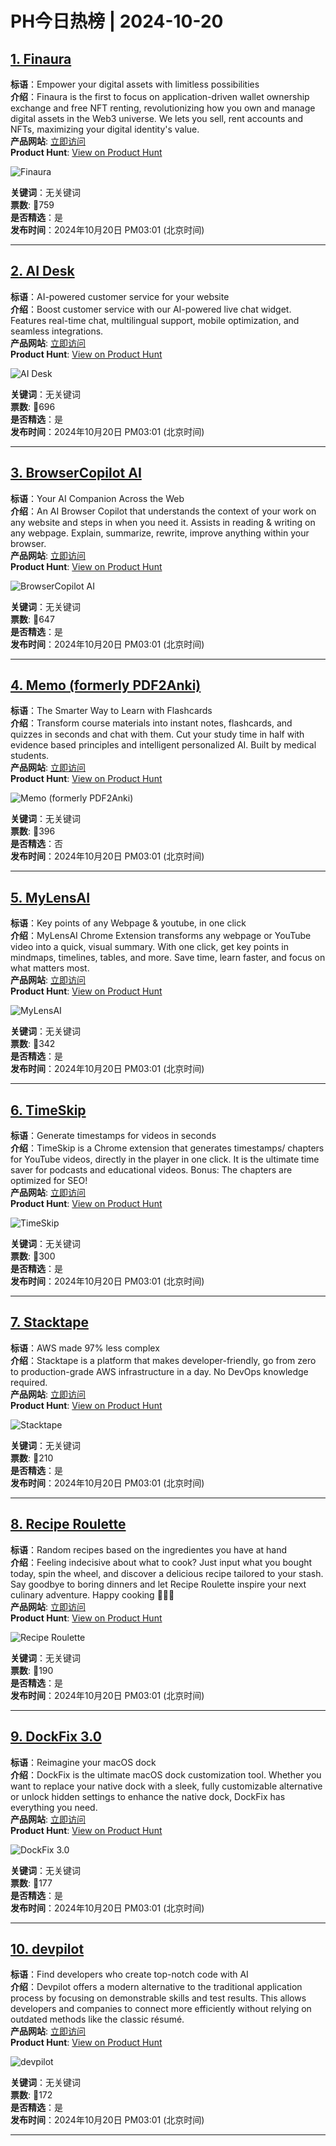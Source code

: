 # PH今日热榜 | 2024-10-20

## [1. Finaura](https://www.producthunt.com/posts/finaura?utm_campaign=producthunt-api&utm_medium=api-v2&utm_source=Application%3A+linewalker+%28ID%3A+135281%29)  
**标语**：Empower your digital assets with limitless possibilities  
**介绍**：Finaura is the first to focus on application-driven wallet ownership exchange and free NFT renting, revolutionizing how you own and manage digital assets in the Web3 universe. We lets you sell, rent accounts and NFTs, maximizing your digital identity's value.  
**产品网站**: [立即访问](https://www.producthunt.com/r/EOO7JN7XO3XKZK?utm_campaign=producthunt-api&utm_medium=api-v2&utm_source=Application%3A+linewalker+%28ID%3A+135281%29)  
**Product Hunt**: [View on Product Hunt](https://www.producthunt.com/posts/finaura?utm_campaign=producthunt-api&utm_medium=api-v2&utm_source=Application%3A+linewalker+%28ID%3A+135281%29)  

![Finaura](https://ph-files.imgix.net/4d11679d-fe5a-47c4-be26-c8c5038ad8ba.png?auto=format&fit=crop&frame=1&h=512&w=1024)  

**关键词**：无关键词  
**票数**: 🔺759  
**是否精选**：是  
**发布时间**：2024年10月20日 PM03:01 (北京时间)  

---

## [2. AI Desk](https://www.producthunt.com/posts/ai-desk?utm_campaign=producthunt-api&utm_medium=api-v2&utm_source=Application%3A+linewalker+%28ID%3A+135281%29)  
**标语**：AI-powered customer service for your website  
**介绍**：Boost customer service with our AI-powered live chat widget. Features real-time chat, multilingual support, mobile optimization, and seamless integrations.  
**产品网站**: [立即访问](https://www.producthunt.com/r/JAWTI5N4I7WNPY?utm_campaign=producthunt-api&utm_medium=api-v2&utm_source=Application%3A+linewalker+%28ID%3A+135281%29)  
**Product Hunt**: [View on Product Hunt](https://www.producthunt.com/posts/ai-desk?utm_campaign=producthunt-api&utm_medium=api-v2&utm_source=Application%3A+linewalker+%28ID%3A+135281%29)  

![AI Desk](https://ph-files.imgix.net/92c47147-90a5-4522-81d7-4767211883a3.jpeg?auto=format&fit=crop&frame=1&h=512&w=1024)  

**关键词**：无关键词  
**票数**: 🔺696  
**是否精选**：是  
**发布时间**：2024年10月20日 PM03:01 (北京时间)  

---

## [3. BrowserCopilot AI](https://www.producthunt.com/posts/browsercopilot-ai?utm_campaign=producthunt-api&utm_medium=api-v2&utm_source=Application%3A+linewalker+%28ID%3A+135281%29)  
**标语**：Your AI Companion Across the Web  
**介绍**：An AI Browser Copilot that understands the context of your work on any website and steps in when you need it. Assists in reading & writing on any webpage. Explain, summarize, rewrite, improve anything within your browser.  
**产品网站**: [立即访问](https://www.producthunt.com/r/BQVVJ52VWPH43E?utm_campaign=producthunt-api&utm_medium=api-v2&utm_source=Application%3A+linewalker+%28ID%3A+135281%29)  
**Product Hunt**: [View on Product Hunt](https://www.producthunt.com/posts/browsercopilot-ai?utm_campaign=producthunt-api&utm_medium=api-v2&utm_source=Application%3A+linewalker+%28ID%3A+135281%29)  

![BrowserCopilot AI](https://ph-files.imgix.net/31423d35-d9e9-47f5-804d-a82cd871dd35.png?auto=format&fit=crop&frame=1&h=512&w=1024)  

**关键词**：无关键词  
**票数**: 🔺647  
**是否精选**：是  
**发布时间**：2024年10月20日 PM03:01 (北京时间)  

---

## [4. Memo (formerly PDF2Anki)](https://www.producthunt.com/posts/memo-formerly-pdf2anki?utm_campaign=producthunt-api&utm_medium=api-v2&utm_source=Application%3A+linewalker+%28ID%3A+135281%29)  
**标语**：The Smarter Way to Learn with Flashcards  
**介绍**：Transform course materials into instant notes, flashcards, and quizzes in seconds and chat with them. Cut your study time in half with evidence based principles and intelligent personalized AI. Built by medical students.  
**产品网站**: [立即访问](https://www.producthunt.com/r/2YY6ZPTC6VPS7E?utm_campaign=producthunt-api&utm_medium=api-v2&utm_source=Application%3A+linewalker+%28ID%3A+135281%29)  
**Product Hunt**: [View on Product Hunt](https://www.producthunt.com/posts/memo-formerly-pdf2anki?utm_campaign=producthunt-api&utm_medium=api-v2&utm_source=Application%3A+linewalker+%28ID%3A+135281%29)  

![Memo (formerly PDF2Anki)](https://ph-files.imgix.net/c5d4a54b-3e35-4c62-bdc9-e678745b7a79.png?auto=format&fit=crop&frame=1&h=512&w=1024)  

**关键词**：无关键词  
**票数**: 🔺396  
**是否精选**：否  
**发布时间**：2024年10月20日 PM03:01 (北京时间)  

---

## [5. MyLensAI](https://www.producthunt.com/posts/mylensai?utm_campaign=producthunt-api&utm_medium=api-v2&utm_source=Application%3A+linewalker+%28ID%3A+135281%29)  
**标语**：Key points of any Webpage & youtube, in one click  
**介绍**：MyLensAI Chrome Extension transforms any webpage or YouTube video into a quick, visual summary. With one click, get key points in mindmaps, timelines, tables, and more. Save time, learn faster, and focus on what matters most.  
**产品网站**: [立即访问](https://www.producthunt.com/r/BHJR6TCYJF4PPV?utm_campaign=producthunt-api&utm_medium=api-v2&utm_source=Application%3A+linewalker+%28ID%3A+135281%29)  
**Product Hunt**: [View on Product Hunt](https://www.producthunt.com/posts/mylensai?utm_campaign=producthunt-api&utm_medium=api-v2&utm_source=Application%3A+linewalker+%28ID%3A+135281%29)  

![MyLensAI](https://ph-files.imgix.net/e12da791-f38a-4e54-b3b1-41b59adfae0d.png?auto=format&fit=crop&frame=1&h=512&w=1024)  

**关键词**：无关键词  
**票数**: 🔺342  
**是否精选**：是  
**发布时间**：2024年10月20日 PM03:01 (北京时间)  

---

## [6. TimeSkip](https://www.producthunt.com/posts/timeskip?utm_campaign=producthunt-api&utm_medium=api-v2&utm_source=Application%3A+linewalker+%28ID%3A+135281%29)  
**标语**：Generate timestamps for videos in seconds  
**介绍**：TimeSkip is a Chrome extension that generates timestamps/ chapters for YouTube videos, directly in the player in one click. It is the ultimate time saver for podcasts and educational videos. Bonus: The chapters are optimized for SEO!  
**产品网站**: [立即访问](https://www.producthunt.com/r/JSZCZLUDEDMOO7?utm_campaign=producthunt-api&utm_medium=api-v2&utm_source=Application%3A+linewalker+%28ID%3A+135281%29)  
**Product Hunt**: [View on Product Hunt](https://www.producthunt.com/posts/timeskip?utm_campaign=producthunt-api&utm_medium=api-v2&utm_source=Application%3A+linewalker+%28ID%3A+135281%29)  

![TimeSkip](https://ph-files.imgix.net/60d53cfe-ed2a-404e-b883-e5429d95f324.png?auto=format&fit=crop&frame=1&h=512&w=1024)  

**关键词**：无关键词  
**票数**: 🔺300  
**是否精选**：是  
**发布时间**：2024年10月20日 PM03:01 (北京时间)  

---

## [7. Stacktape](https://www.producthunt.com/posts/stacktape-3?utm_campaign=producthunt-api&utm_medium=api-v2&utm_source=Application%3A+linewalker+%28ID%3A+135281%29)  
**标语**：AWS made 97% less complex  
**介绍**：Stacktape is a platform that makes developer-friendly, go from zero to production-grade AWS infrastructure in a day. No DevOps knowledge required.  
**产品网站**: [立即访问](https://www.producthunt.com/r/XJNPIERMEEGH5A?utm_campaign=producthunt-api&utm_medium=api-v2&utm_source=Application%3A+linewalker+%28ID%3A+135281%29)  
**Product Hunt**: [View on Product Hunt](https://www.producthunt.com/posts/stacktape-3?utm_campaign=producthunt-api&utm_medium=api-v2&utm_source=Application%3A+linewalker+%28ID%3A+135281%29)  

![Stacktape](https://ph-files.imgix.net/63f36448-f07b-445f-b300-9cdfd9e20770.png?auto=format&fit=crop&frame=1&h=512&w=1024)  

**关键词**：无关键词  
**票数**: 🔺210  
**是否精选**：是  
**发布时间**：2024年10月20日 PM03:01 (北京时间)  

---

## [8. Recipe Roulette ](https://www.producthunt.com/posts/recipe-roulette-3?utm_campaign=producthunt-api&utm_medium=api-v2&utm_source=Application%3A+linewalker+%28ID%3A+135281%29)  
**标语**：Random recipes based on the ingredientes you have at hand  
**介绍**：Feeling indecisive about what to cook? Just input what you bought today, spin the wheel, and discover a delicious recipe tailored to your stash. Say goodbye to boring dinners and let Recipe Roulette inspire your next culinary adventure. Happy cooking 🍳🍝🥗  
**产品网站**: [立即访问](https://www.producthunt.com/r/SWVMJ5BHOIRTVJ?utm_campaign=producthunt-api&utm_medium=api-v2&utm_source=Application%3A+linewalker+%28ID%3A+135281%29)  
**Product Hunt**: [View on Product Hunt](https://www.producthunt.com/posts/recipe-roulette-3?utm_campaign=producthunt-api&utm_medium=api-v2&utm_source=Application%3A+linewalker+%28ID%3A+135281%29)  

![Recipe Roulette ](https://ph-files.imgix.net/9c4fedf4-0014-42d3-bb85-f6e26bce254d.png?auto=format&fit=crop&frame=1&h=512&w=1024)  

**关键词**：无关键词  
**票数**: 🔺190  
**是否精选**：是  
**发布时间**：2024年10月20日 PM03:01 (北京时间)  

---

## [9. DockFix 3.0](https://www.producthunt.com/posts/dockfix-3-0?utm_campaign=producthunt-api&utm_medium=api-v2&utm_source=Application%3A+linewalker+%28ID%3A+135281%29)  
**标语**：Reimagine your macOS dock  
**介绍**：DockFix is the ultimate macOS dock customization tool. Whether you want to replace your native dock with a sleek, fully customizable alternative or unlock hidden settings to enhance the native dock, DockFix has everything you need.  
**产品网站**: [立即访问](https://www.producthunt.com/r/4HUPCCUIPHSNRO?utm_campaign=producthunt-api&utm_medium=api-v2&utm_source=Application%3A+linewalker+%28ID%3A+135281%29)  
**Product Hunt**: [View on Product Hunt](https://www.producthunt.com/posts/dockfix-3-0?utm_campaign=producthunt-api&utm_medium=api-v2&utm_source=Application%3A+linewalker+%28ID%3A+135281%29)  

![DockFix 3.0](https://ph-files.imgix.net/797d8533-5310-4b65-bf0d-00887bd76a81.png?auto=format&fit=crop&frame=1&h=512&w=1024)  

**关键词**：无关键词  
**票数**: 🔺177  
**是否精选**：是  
**发布时间**：2024年10月20日 PM03:01 (北京时间)  

---

## [10. devpilot](https://www.producthunt.com/posts/devpilot-2?utm_campaign=producthunt-api&utm_medium=api-v2&utm_source=Application%3A+linewalker+%28ID%3A+135281%29)  
**标语**：Find developers who create top-notch code with AI  
**介绍**：Devpilot offers a modern alternative to the traditional application process by focusing on demonstrable skills and test results. This allows developers and companies to connect more efficiently without relying on outdated methods like the classic résumé.  
**产品网站**: [立即访问](https://www.producthunt.com/r/NMZWBY2TW67GKL?utm_campaign=producthunt-api&utm_medium=api-v2&utm_source=Application%3A+linewalker+%28ID%3A+135281%29)  
**Product Hunt**: [View on Product Hunt](https://www.producthunt.com/posts/devpilot-2?utm_campaign=producthunt-api&utm_medium=api-v2&utm_source=Application%3A+linewalker+%28ID%3A+135281%29)  

![devpilot](https://ph-files.imgix.net/d6ca162c-aff2-406a-a312-b911593bd057.png?auto=format&fit=crop&frame=1&h=512&w=1024)  

**关键词**：无关键词  
**票数**: 🔺172  
**是否精选**：是  
**发布时间**：2024年10月20日 PM03:01 (北京时间)  

---

